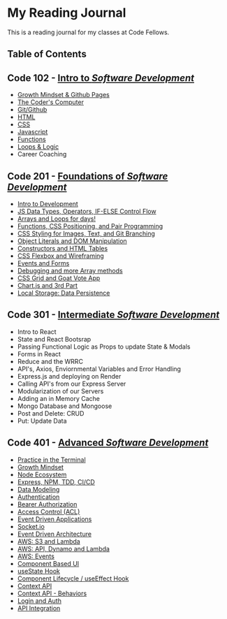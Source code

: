# My Reading Journal

This is a reading journal for my classes at Code Fellows.

## Table of Contents

## Code 102 - [Intro to *Software Development*](ctojot.github.io/reading-notes/code-102/c1)

- [Growth Mindset & Github Pages](/code-102/c1)
- [The Coder's Computer](/code-102/c2)
- [Git/Github](/code-102/c3)
- [HTML](/code-102/c4)
- [CSS](/code-102/c5)
- [Javascript](/code-102/c6)
- [Functions](/code-102/c7)
- [Loops & Logic](/code-102/c8)
- Career Coaching

## Code 201 - [Foundations of *Software Development*](ctojot.github.io/reading-notes/code-2-1/class-01)

- [Intro to Development](/code-201/class-01)
- [JS Data Types, Operators, IF-ELSE Control Flow](/code-201/class-01)
- [Arrays and Loops for days!](/code-201/class-01)
- [Functions, CSS Positioning, and Pair Programming](/code-201/class-01)
- [CSS Styling for Images, Text, and Git Branching](/code-201/class-01)
- [Object Literals and DOM Manipulation](/code-201/class-01)
- [Constructors and HTML Tables](/code-201/class-01)
- [CSS Flexbox and Wireframing](/code-201/class-01)
- [Events and Forms](/code-201/class-01)
- [Debugging and more Array methods](/code-201/class-01)
- [CSS Grid and Goat Vote App](/code-201/class-01)
- [Chart.js and 3rd Part](/code-201/class-01)
- [Local Storage: Data Persistence](/code-201/class-01)

## Code 301 - [Intermediate *Software Development*](ctojot.github.io/reading-notes/301-1)

- Intro to React
- State and React Bootsrap
- Passing Functional Logic as Props to update State & Modals
- Forms in React
- Reduce and the WRRC
- API's, Axios, Enviornmental Variables and Error Handling
- Express.js and deploying on Render
- Calling API's from our Express Server
- Modularization of our Servers
- Adding an in Memory Cache
- Mongo Database and Mongoose
- Post and Delete: CRUD
- Put: Update Data

## Code 401 - [Advanced *Software Development*](ctojot.github.io/reading-notes/401-1)

- [Practice in the Terminal](/code-401/terminal)
- [Growth Mindset](/code-401/growth-mindset)
- [Node Ecosystem](/code-401/node-ecosystem)
- [Express, NPM, TDD, CI/CD](/code-401/express)
- [Data Modeling](/code-401/data-modeling)
- [Authentication](/code-401/authentication)
- [Bearer Authorization](/code-401/bearer-authentication)
- [Access Control (ACL)](/code-401/access-control)
- [Event Driven Applications](/code-401/event-driven-applications)
- [Socket.io](/code-401/socketio)
- [Event Driven Architecture](/code-401/event-driven-arch)
- [AWS: S3 and Lambda](/code-401/s3-lambda)
- [AWS: API, Dynamo and Lambda](/code-401/api-dynamo-lambda.md)
- [AWS: Events](/code-401/aws-events.md)
- [Component Based UI](/code-401/component-based-ui.md)
- [useState Hook](/code-401/usestate-hook.md)
- [Component Lifecycle / useEffect Hook](/code-401/useeffect-hook.md)
- [Context API](/code-401/context-api.md)
- [Context API - Behaviors](/code-401/context-api-behaviors.md)
- [Login and Auth](/code-401/login-and-auth.md)
- [API Integration](/code-401/api-integration.md)
